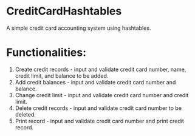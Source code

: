 # CreditCardHashtables
A simple credit card accounting system using hashtables.

# Functionalities:
1. Create credit records - input and validate credit card number, name, credit limit, and balance to be added.
2. Add credit balances - input and validate credit card number and balance.
3. Change credit limit - input and validate credit card number and credit limit.
4. Delete credit records - input and validate credit card number to be deleted.
5. Print record - input and validate credit card number and print credit record.
